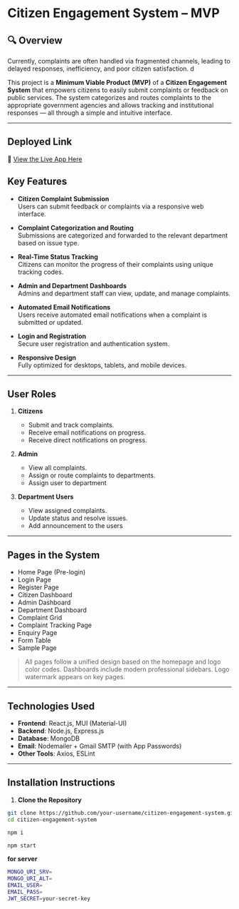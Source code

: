 # Citizen Engagement System – MVP

## 🔍 Overview

Currently, complaints are often handled via fragmented channels, leading to delayed responses, inefficiency, and poor citizen satisfaction. d

This project is a **Minimum Viable Product (MVP)** of a **Citizen Engagement System** that empowers citizens to easily submit complaints or feedback on public services. The system categorizes and routes complaints to the appropriate government agencies and allows tracking and institutional responses — all through a simple and intuitive interface.

---
## Deployed Link

🔗 [View the Live App Here](https://willy-norbert-citizen-engagement-system-w2aa.onrender.com/)

## Key Features

- **Citizen Complaint Submission**  
  Users can submit feedback or complaints via a responsive web interface.

- **Complaint Categorization and Routing**  
  Submissions are categorized and forwarded to the relevant department based on issue type.

- **Real-Time Status Tracking**  
  Citizens can monitor the progress of their complaints using unique tracking codes.

- **Admin and Department Dashboards**  
  Admins and department staff can view, update, and manage complaints.

- **Automated Email Notifications**  
  Users receive automated email notifications when a complaint is submitted or updated.

- **Login and Registration**  
  Secure user registration and authentication system.

- **Responsive Design**  
  Fully optimized for desktops, tablets, and mobile devices.

---

## User Roles

1. **Citizens**
   - Submit and track complaints.
   - Receive email notifications on progress.
   - Receive direct notifications on progress.

2. **Admin**
   - View all complaints.
   - Assign or route complaints to departments.
   - Assign user to department

3. **Department Users**
   - View assigned complaints.
   - Update status and resolve issues.
   - Add announcement to the users

---

## Pages in the System

- Home Page (Pre-login)
- Login Page
- Register Page
- Citizen Dashboard
- Admin Dashboard
- Department Dashboard
- Complaint Grid
- Complaint Tracking Page
- Enquiry Page
- Form Table
- Sample Page

> All pages follow a unified design based on the homepage and logo color codes. Dashboards include modern professional sidebars. Logo watermark appears on key pages.

---

## Technologies Used

- **Frontend**: React.js, MUI (Material-UI)
- **Backend**: Node.js, Express.js
- **Database**: MongoDB
- **Email**: Nodemailer + Gmail SMTP (with App Passwords)
- **Other Tools**: Axios, ESLint

---

## Installation Instructions

1. **Clone the Repository**

```bash
git clone https://github.com/your-username/citizen-engagement-system.git
cd citizen-engagement-system
```

```bash
npm i
```

```bash
npm start
```

**for server**


```bash
MONGO_URI_SRV=
MONGO_URI_ALT=
EMAIL_USER=
EMAIL_PASS=
JWT_SECRET=your-secret-key

```
